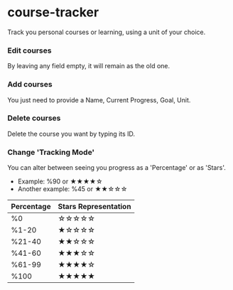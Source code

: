 # course-tracker
Track you personal courses or learning, using a unit of your choice.
### Edit courses
By leaving any field empty, it will remain as the old one.
### Add courses
You just need to provide a Name, Current Progress, Goal, Unit.
### Delete courses
Delete the course you want by typing its ID.
### Change 'Tracking Mode'
You can alter between seeing you progress as a 'Percentage' or as 'Stars'.
- Example: %90 or ★★★★☆
- Another example: %45 or ★★☆☆☆

| Percentage | Stars Representation |
|---|---|
| %0 | ☆☆☆☆☆ |
| %1-20 | ★☆☆☆☆ |
| %21-40 | ★★☆☆☆ |
| %41-60 | ★★★☆☆ |
| %61-99 | ★★★★☆ |
| %100 | ★★★★★ |
